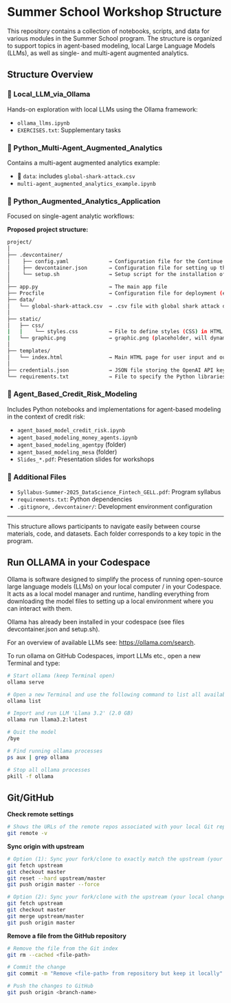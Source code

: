 
# Summer School Workshop Structure

This repository contains a collection of notebooks, scripts, and data for various modules in the Summer School program. The structure is organized to support topics in agent-based modeling, local Large Language Models (LLMs), as well as single- and multi-agent augmented analytics.

## Structure Overview

### 📁 Local_LLM_via_Ollama
Hands-on exploration with local LLMs using the Ollama framework:
- `ollama_llms.ipynb`
- `EXERCISES.txt`: Supplementary tasks

### 📁 Python_Multi-Agent_Augmented_Analytics
Contains a multi-agent augmented analytics example:
- 📁 `data`: includes `global-shark-attack.csv`
- `multi-agent_augmented_analytics_example.ipynb`

### 📁 Python_Augmented_Analytics_Application
Focused on single-agent analytic workflows:

**Proposed project structure:**
```bash
project/
│
├── .devcontainer/
│    ├── config.yaml             → Configuration file for the Continue application
│    ├── devcontainer.json       → Configuration file for setting up the Dev Container
│    └── setup.sh                → Setup script for the installation of Ollama
│
├── app.py                       → The main app file
├── Procfile                     → Configuration file for deployment (e.g. on Koyeb)
├── data/
│   └── global-shark-attack.csv  → .csv file with global shark attack data
│
├── static/
│   ├── css/
|   |    └── styles.css          → File to define styles (CSS) in HTML pages
|   └── graphic.png              → graphic.png (placeholder, will dynamically be overwritten)
│   
├── templates/
│   └── index.html               → Main HTML page for user input and output
│
├── credentials.json             → JSON file storing the OpenAI API key (provided in class)
└── requirements.txt             → File to specify the Python libraries
```

### 📁 Agent_Based_Credit_Risk_Modeling
Includes Python notebooks and implementations for agent-based modeling in the context of credit risk:
- `agent_based_model_credit_risk.ipynb`
- `agent_based_modeling_money_agents.ipynb`
- `agent_based_modeling_agentpy` (folder)
- `agent_based_modeling_mesa` (folder)
- `Slides_*.pdf`: Presentation slides for workshops

### 📄 Additional Files
- `Syllabus-Summer-2025_DataScience_Fintech_GELL.pdf`: Program syllabus
- `requirements.txt`: Python dependencies
- `.gitignore`, `.devcontainer/`: Development environment configuration

---

This structure allows participants to navigate easily between course materials, code, and datasets. Each folder corresponds to a key topic in the program.

## Run OLLAMA in your Codespace
   
   Ollama is software designed to simplify the process of running open-source large language models (LLMs) on your local computer / in your Codespace. It acts as a local model manager and runtime, handling everything from downloading the model files to setting up a local environment where you can interact with them.

   Ollama has already been installed in your codespace (see files devcontainer.json and setup.sh).

   For an overview of available LLMs see: https://ollama.com/search.

   To run ollama on GitHub Codespaces, import LLMs etc., open a new Terminal and type:
   ```bash
   # Start ollama (keep Terminal open)
   ollama serve

   # Open a new Terminal and use the following command to list all available LLMs
   ollama list

   # Import and run LLM 'Llama 3.2' (2.0 GB)
   ollama run llama3.2:latest

   # Quit the model
   /bye

   # Find running ollama processes
   ps aux | grep ollama

   # Stop all ollama processes
   pkill -f ollama
   ```

## Git/GitHub

**Check remote settings**
```bash
# Shows the URLs of the remote repos associated with your local Git repo
git remote -v
```

**Sync origin with upstream**

```bash
# Option (1): Sync your fork/clone to exactly match the upstream (your local changes will be overwritten)
git fetch upstream
git checkout master
git reset --hard upstream/master
git push origin master --force

# Option (2): Sync your fork/clone with the upstream (your local changes are preserved but merge conflicts may have to be resolved)
git fetch upstream
git checkout master
git merge upstream/master
git push origin master
```

**Remove a file from the GitHub repository**
```bash
# Remove the file from the Git index
git rm --cached <file-path>

# Commit the change
git commit -m "Remove <file-path> from repository but keep it locally"

# Push the changes to GitHub
git push origin <branch-name>
```